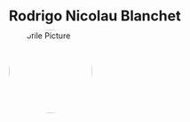 <div style="text-align: center; max-width: 800px; margin: 0 auto; padding: 20px;">
  <div style="flex: 0 0 200px; text-align: left;">
     <p style="font-weight: bold; font-size: 1.8em; margin-bottom: 10px;">Rodrigo Nicolau Blanchet </p>
    <img src="https://github.com/rodrigonicolau/rodrigonicolau.github.io/blob/main/profile.jpg?raw=true" alt="Profile Picture" width="150" style="border-radius: 50%; aspect-ratio: 1 / 1; object-fit: cover; margin-bottom: 20px;">
  </div>
</div>

<style>
  header {
    display: none;
  }
</style>

<style>
  footer {
    display: none;
  }
</style>


